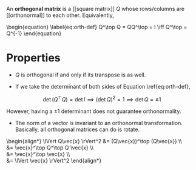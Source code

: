 An **orthogonal matrix** is a [[square matrix]] $Q$ whose rows/columns are [[orthonormal]] to each other. Equivalently, 

\begin{equation}
\label{eq:orth-def}
Q^\top Q = QQ^\top = I \iff Q^\top = Q^{-1}
\end{equation}

# Properties

* $Q$ is orthogonal if and only if its transpose is as well.

* If we take the determinant of both sides of Equation \ref{eq:orth-def},

$$
\det(Q^\top Q) = \det I \implies (\det Q)^2 = 1 \implies \det Q = \pm 1
$$

However, having a $\pm 1$ determinant does not guarantee orthonormality.

* The norm of a vector is invariant to an orthonormal transformation. Basically, all orthogonal matrices can do is rotate.

\begin{align\*}
\lVert Q\vec{x} \rVert^2 &= (Q\vec{x})^\top (Q\vec{x}) \\\\\
&= \vec{x}^\top Q^\top Q \vec{x} \\\\\
&= \vec{x}^\top \vec{x} \\\\\
&= \lVert \vec{x} \rVert^2
\end{align\*}